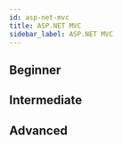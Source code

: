 ```yaml
---
id: asp-net-mvc
title: ASP.NET MVC
sidebar_label: ASP.NET MVC
---
```


## Beginner

## Intermediate

## Advanced
